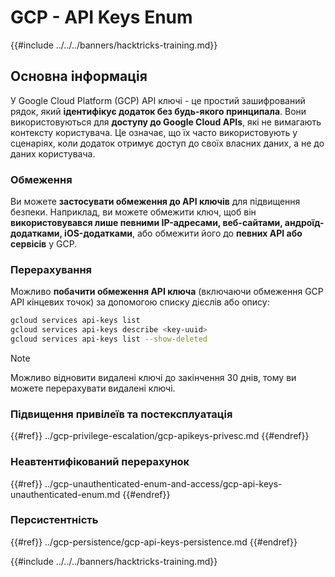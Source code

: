 # GCP - API Keys Enum

{{#include ../../../banners/hacktricks-training.md}}

## Основна інформація

У Google Cloud Platform (GCP) API ключі - це простий зашифрований рядок, який **ідентифікує додаток без будь-якого принципала**. Вони використовуються для **доступу до Google Cloud APIs**, які не вимагають контексту користувача. Це означає, що їх часто використовують у сценаріях, коли додаток отримує доступ до своїх власних даних, а не до даних користувача.

### Обмеження

Ви можете **застосувати обмеження до API ключів** для підвищення безпеки. Наприклад, ви можете обмежити ключ, щоб він **використовувався лише певними IP-адресами, веб-сайтами, андроїд-додатками, iOS-додатками**, або обмежити його до **певних API або сервісів** у GCP.

### Перерахування

Можливо **побачити обмеження API ключа** (включаючи обмеження GCP API кінцевих точок) за допомогою списку дієслів або опису:
```bash
gcloud services api-keys list
gcloud services api-keys describe <key-uuid>
gcloud services api-keys list --show-deleted
```
> [!NOTE]
> Можливо відновити видалені ключі до закінчення 30 днів, тому ви можете перерахувати видалені ключі.

### Підвищення привілеїв та постексплуатація

{{#ref}}
../gcp-privilege-escalation/gcp-apikeys-privesc.md
{{#endref}}

### Неавтентифікований перерахунок

{{#ref}}
../gcp-unauthenticated-enum-and-access/gcp-api-keys-unauthenticated-enum.md
{{#endref}}

### Персистентність

{{#ref}}
../gcp-persistence/gcp-api-keys-persistence.md
{{#endref}}

{{#include ../../../banners/hacktricks-training.md}}
